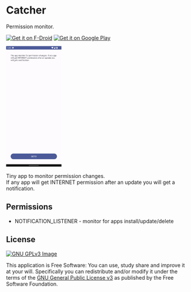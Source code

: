 # Catcher

Permission monitor.

[<img
     src="https://fdroid.gitlab.io/artwork/badge/get-it-on.png"
     alt="Get it on F-Droid"
     height="80">](https://f-droid.org/packages/me.lucky.catcher/)
[<img
      src="https://play.google.com/intl/en_us/badges/images/generic/en-play-badge.png"
      alt="Get it on Google Play"
      height="80">](https://play.google.com/store/apps/details?id=me.lucky.catcher)

<img 
     src="https://raw.githubusercontent.com/x13a/Catcher/main/fastlane/metadata/android/en-US/images/phoneScreenshots/1.png" 
     width="30%" 
     height="30%">

Tiny app to monitor permission changes.  
If any app will get INTERNET permission after an update you will get a notification.

## Permissions

* NOTIFICATION_LISTENER - monitor for apps install/update/delete

## License
[![GNU GPLv3 Image](https://www.gnu.org/graphics/gplv3-127x51.png)](https://www.gnu.org/licenses/gpl-3.0.en.html)

This application is Free Software: You can use, study share and improve it at your will.
Specifically you can redistribute and/or modify it under the terms of the
[GNU General Public License v3](https://www.gnu.org/licenses/gpl.html) as published by the Free
Software Foundation.
